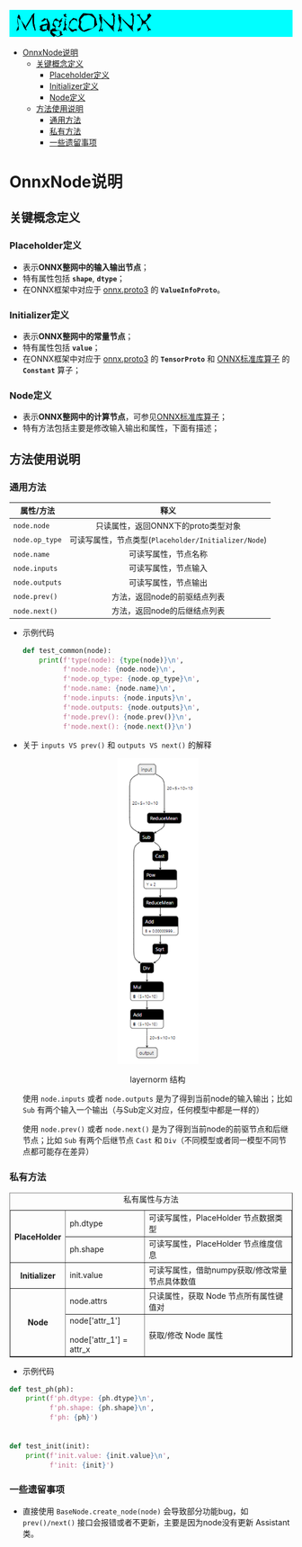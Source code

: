 ![logo](../image/logo.png)

- [OnnxNode说明](#onnxnode说明)
  - [关键概念定义](#关键概念定义)
    - [Placeholder定义](#placeholder定义)
    - [Initializer定义](#initializer定义)
    - [Node定义](#node定义)
  - [方法使用说明](#方法使用说明)
    - [通用方法](#通用方法)
    - [私有方法](#私有方法)
    - [一些遗留事项](#一些遗留事项)

# OnnxNode说明

## 关键概念定义

### Placeholder定义

- 表示**ONNX整网中的输入输出节点**；
- 特有属性包括 **`shape`**, **`dtype`**；
- 在ONNX框架中对应于 [onnx.proto3](https://github.com/onnx/onnx/blob/master/onnx/onnx.proto3) 的 **`ValueInfoProto`**。

### Initializer定义

- 表示**ONNX整网中的常量节点**；
- 特有属性包括 **`value`**；
- 在ONNX框架中对应于 [onnx.proto3](https://github.com/onnx/onnx/blob/master/onnx/onnx.proto3) 的 **`TensorProto`** 和 [ONNX标准库算子](https://github.com/onnx/onnx/blob/master/docs/Operators.md) 的 **`Constant`** 算子；

### Node定义

- 表示**ONNX整网中的计算节点**，可参见[ONNX标准库算子](https://github.com/onnx/onnx/blob/master/docs/Operators.md)；
- 特有方法包括主要是修改输入输出和属性，下面有描述；

## 方法使用说明

### 通用方法

| 属性/方法      |                         释义                         |
| -------------- | :--------------------------------------------------: |
| `node.node`    |         只读属性，返回ONNX下的proto类型对象          |
| `node.op_type` | 可读写属性，节点类型(`Placeholder/Initializer/Node`) |
| `node.name`    |                 可读写属性，节点名称                 |
| `node.inputs`  |                 可读写属性，节点输入                 |
| `node.outputs` |                 可读写属性，节点输出                 |
| `node.prev()`  |             方法，返回node的前驱结点列表             |
| `node.next()`  |             方法，返回node的后继结点列表             |

- 示例代码

  ```python
  def test_common(node):
      print(f'type(node): {type(node)}\n',
            f'node.node: {node.node}\n',
            f'node.op_type: {node.op_type}\n',
            f'node.name: {node.name}\n',
            f'node.inputs: {node.inputs}\n',
            f'node.outputs: {node.outputs}\n',
            f'node.prev(): {node.prev()}\n',
            f'node.next(): {node.next()}\n')
  ```

- 关于 `inputs VS prev()` 和 `outputs VS next()` 的解释

  <center>
  
  <img src="../image/layernorm.png" width="30%" height="25%" />

  layernorm 结构
  </center>

  使用 `node.inputs` 或者 `node.outputs` 是为了得到当前node的输入输出；比如 `Sub` 有两个输入一个输出（与Sub定义对应，任何模型中都是一样的）

  使用 `node.prev()` 或者 `node.next()` 是为了得到当前node的前驱节点和后继节点；比如 `Sub` 有两个后继节点 `Cast` 和 `Div`（不同模型或者同一模型不同节点都可能存在差异）

### 私有方法

<table border="1">
<caption>私有属性与方法</caption>
<tr>
  <th rowspan="2">PlaceHolder</th>
  <td>ph.dtype</td>
  <td>可读写属性，PlaceHolder 节点数据类型</td>
</tr>
<tr>
  <td>ph.shape</td>
  <td>可读写属性，PlaceHolder 节点维度信息</td>
</tr>
<tr>
  <th rowspan="1">Initializer</th>
  <td>init.value</td>
  <td>可读写属性，借助numpy获取/修改常量节点具体数值</td>
</tr>
<tr>
  <th rowspan="2">Node</th>
  <td>node.attrs</td>
  <td>只读属性，获取 Node 节点所有属性键值对</td>
</tr>
<tr>
  <td>node['attr_1'] <br></br> node['attr_1'] = attr_x</td>
  <td>获取/修改 Node 属性</td>
</tr>
</table>

- 示例代码

```python
def test_ph(ph):
    print(f'ph.dtype: {ph.dtype}\n',
          f'ph.shape: {ph.shape}\n',
          f'ph: {ph}')


def test_init(init):
    print(f'init.value: {init.value}\n',
          f'init: {init}')
```

### 一些遗留事项

- 直接使用 `BaseNode.create_node(node)` 会导致部分功能bug，如 `prev()/next()` 接口会报错或者不更新，主要是因为node没有更新 Assistant 类。
